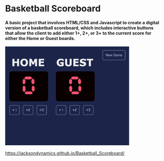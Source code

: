 # Basketball Scoreboard

#### A basic project that involves HTML/CSS and Javascript to create a digital version of a basketball scoreboard, which includes interactive buttons that allow the client to add either 1+, 2+, or 3+ to the current score for either the Home or Guest boards.

<img src="Basketball_Scoreboard.png" width=400px />

https://jacksondynamics.github.io/Basketball_Scoreboard/
